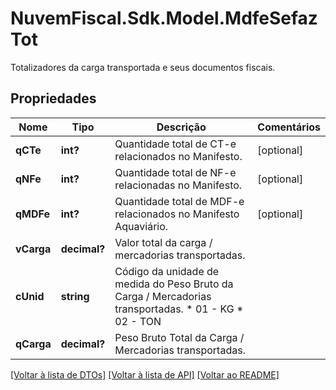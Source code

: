# NuvemFiscal.Sdk.Model.MdfeSefazTot
Totalizadores da carga transportada e seus documentos fiscais.

## Propriedades

Nome | Tipo | Descrição | Comentários
------------ | ------------- | ------------- | -------------
**qCTe** | **int?** | Quantidade total de CT-e relacionados no Manifesto. | [optional] 
**qNFe** | **int?** | Quantidade total de NF-e relacionadas no Manifesto. | [optional] 
**qMDFe** | **int?** | Quantidade total de MDF-e relacionados no Manifesto Aquaviário. | [optional] 
**vCarga** | **decimal?** | Valor total da carga / mercadorias transportadas. | 
**cUnid** | **string** | Código da unidade de medida do Peso Bruto da Carga / Mercadorias transportadas.  * 01 - KG  * 02 - TON | 
**qCarga** | **decimal?** | Peso Bruto Total da Carga / Mercadorias transportadas. | 

[[Voltar à lista de DTOs]](../README.md#documentation-for-models) [[Voltar à lista de API]](../README.md#documentation-for-api-endpoints) [[Voltar ao README]](../README.md)

